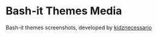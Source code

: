# Bash-it Themes Media

Bash-it themes screenshots, developed by [kidznecessario](https://github.com/kidznecessario/bash-it-themes)
